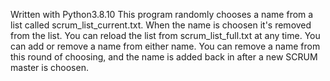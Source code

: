 Written with Python3.8.10
This program randomly chooses a name from a list called
scrum_list_current.txt. When the name is choosen it's removed from the list.
You can reload the list from scrum_list_full.txt at any time.
You can add or remove a name from either name. You can remove a name from
this round of choosing, and the name is added back in after a new SCRUM master
is choosen.
